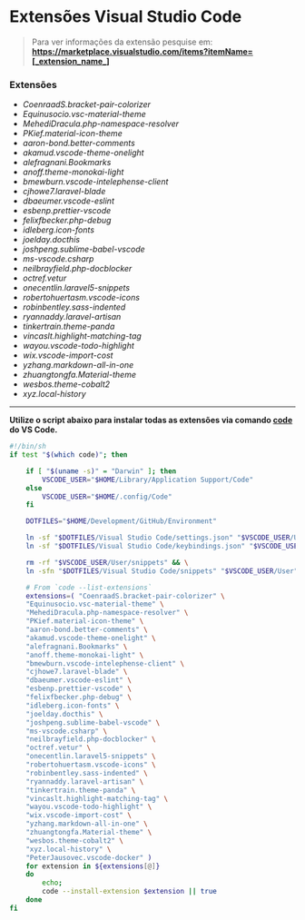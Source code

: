 # Extensões Visual Studio Code

> Para ver informações da extensão pesquise em: <br> **https://marketplace.visualstudio.com/items?itemName=[_extension_name_]** <br>

### Extensões

- *CoenraadS.bracket-pair-colorizer*
- *Equinusocio.vsc-material-theme*
- *MehediDracula.php-namespace-resolver*
- *PKief.material-icon-theme*
- *aaron-bond.better-comments*
- *akamud.vscode-theme-onelight*
- *alefragnani.Bookmarks*
- *anoff.theme-monokai-light*
- *bmewburn.vscode-intelephense-client*
- *cjhowe7.laravel-blade*
- *dbaeumer.vscode-eslint*
- *esbenp.prettier-vscode*
- *felixfbecker.php-debug*
- *idleberg.icon-fonts*
- *joelday.docthis*
- *joshpeng.sublime-babel-vscode*
- *ms-vscode.csharp*
- *neilbrayfield.php-docblocker*
- *octref.vetur*
- *onecentlin.laravel5-snippets*
- *robertohuertasm.vscode-icons*
- *robinbentley.sass-indented*
- *ryannaddy.laravel-artisan*
- *tinkertrain.theme-panda*
- *vincaslt.highlight-matching-tag*
- *wayou.vscode-todo-highlight*
- *wix.vscode-import-cost*
- *yzhang.markdown-all-in-one*
- *zhuangtongfa.Material-theme*
- *wesbos.theme-cobalt2*
- *xyz.local-history*

----------

**Utilize o script abaixo para instalar todas as extensões via comando [code](https://code.visualstudio.com/docs/setup/mac#_launching-from-the-command-line) do VS Code.**

```bash
#!/bin/sh
if test "$(which code)"; then

    if [ "$(uname -s)" = "Darwin" ]; then
        VSCODE_USER="$HOME/Library/Application Support/Code"
    else
        VSCODE_USER="$HOME/.config/Code"
    fi

    DOTFILES="$HOME/Development/GitHub/Environment"

    ln -sf "$DOTFILES/Visual Studio Code/settings.json" "$VSCODE_USER/User/settings.json"
    ln -sf "$DOTFILES/Visual Studio Code/keybindings.json" "$VSCODE_USER/User/keybindings.json"

    rm -rf "$VSCODE_USER/User/snippets" && \
    ln -sfn "$DOTFILES/Visual Studio Code/snippets" "$VSCODE_USER/User"

    # From `code --list-extensions`
    extensions=( "CoenraadS.bracket-pair-colorizer" \
    "Equinusocio.vsc-material-theme" \
    "MehediDracula.php-namespace-resolver" \
    "PKief.material-icon-theme" \
    "aaron-bond.better-comments" \
    "akamud.vscode-theme-onelight" \
    "alefragnani.Bookmarks" \
    "anoff.theme-monokai-light" \
    "bmewburn.vscode-intelephense-client" \
    "cjhowe7.laravel-blade" \
    "dbaeumer.vscode-eslint" \
    "esbenp.prettier-vscode" \
    "felixfbecker.php-debug" \
    "idleberg.icon-fonts" \
    "joelday.docthis" \
    "joshpeng.sublime-babel-vscode" \
    "ms-vscode.csharp" \
    "neilbrayfield.php-docblocker" \
    "octref.vetur" \
    "onecentlin.laravel5-snippets" \
    "robertohuertasm.vscode-icons" \
    "robinbentley.sass-indented" \
    "ryannaddy.laravel-artisan" \
    "tinkertrain.theme-panda" \
    "vincaslt.highlight-matching-tag" \
    "wayou.vscode-todo-highlight" \
    "wix.vscode-import-cost" \
    "yzhang.markdown-all-in-one" \
    "zhuangtongfa.Material-theme" \
    "wesbos.theme-cobalt2" \
    "xyz.local-history" \
    "PeterJausovec.vscode-docker" )
    for extension in ${extensions[@]}
    do
        echo;
        code --install-extension $extension || true
    done
fi
```

